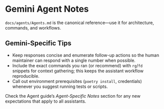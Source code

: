 # Gemini Agent Notes

`docs/agents/Agents.md` is the canonical reference—use it for architecture, commands, and workflows.

## Gemini-Specific Tips
- Keep responses concise and enumerate follow-up actions so the human maintainer can respond with a single number when possible.
- Include the exact commands you ran (or recommend) with `rg`/`fd` snippets for context gathering; this keeps the assistant workflow reproducible.
- Call out environment prerequisites (`poetry install`, credentials) whenever you suggest running tests or scripts.

Check the Agent guide’s *Agent-Specific Notes* section for any new expectations that apply to all assistants.
